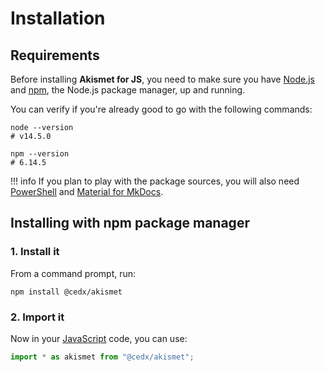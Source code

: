 # Installation

## Requirements
Before installing **Akismet for JS**, you need to make sure you have [Node.js](https://nodejs.org)
and [npm](https://www.npmjs.com), the Node.js package manager, up and running.

You can verify if you're already good to go with the following commands:

``` shell
node --version
# v14.5.0

npm --version
# 6.14.5
```

!!! info
	If you plan to play with the package sources, you will also need
	[PowerShell](https://docs.microsoft.com/en-us/powershell) and [Material for MkDocs](https://squidfunk.github.io/mkdocs-material).

## Installing with npm package manager

### 1. Install it
From a command prompt, run:

``` shell
npm install @cedx/akismet
```

### 2. Import it
Now in your [JavaScript](https://developer.mozilla.org/en-US/docs/Web/JavaScript) code, you can use:

``` js
import * as akismet from "@cedx/akismet";
```
